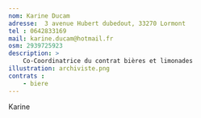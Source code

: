 ```yaml
---
nom: Karine Ducam
adresse:  3 avenue Hubert dubedout, 33270 Lormont
tel : 0642833169
mail: karine.ducam@hotmail.fr
osm: 2939725923
description: >
    Co-Coordinatrice du contrat bières et limonades
illustration: archiviste.png
contrats : 
    - biere
---
```


Karine
